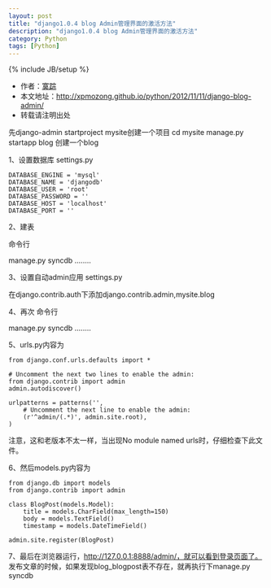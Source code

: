 ```yaml
---
layout: post
title: "django1.0.4 blog Admin管理界面的激活方法"
description: "django1.0.4 blog Admin管理界面的激活方法"
category: Python
tags: [Python]
---
```

{% include JB/setup %}

*	作者：<a href="http://weibo.com/xpmozong" target="blank">寞踪</a>
*	本文地址：http://xpmozong.github.io/python/2012/11/11/django-blog-admin/
*	转载请注明出处

先django-admin startproject mysite创建一个项目
cd mysite
manage.py startapp blog  创建一个blog

1、设置数据库 settings.py

    DATABASE_ENGINE = 'mysql'
    DATABASE_NAME = 'djangodb'
    DATABASE_USER = 'root'
    DATABASE_PASSWORD = ''
    DATABASE_HOST = 'localhost'
    DATABASE_PORT = ''


2、建表

命令行

manage.py syncdb
........

3、设置自动admin应用 settings.py

在django.contrib.auth下添加django.contrib.admin,mysite.blog

4、再次 命令行

manage.py syncdb
........

5、urls.py内容为

    from django.conf.urls.defaults import *

    # Uncomment the next two lines to enable the admin:
    from django.contrib import admin
    admin.autodiscover()

    urlpatterns = patterns('',
        # Uncomment the next line to enable the admin:
        (r'^admin/(.*)', admin.site.root),
    )


注意，这和老版本不太一样，当出现No module named urls时，仔细检查下此文件。

6、然后models.py内容为

    from django.db import models
    from django.contrib import admin

    class BlogPost(models.Model):
        title = models.CharField(max_length=150)
        body = models.TextField()
        timestamp = models.DateTimeField()

    admin.site.register(BlogPost)

7、最后在浏览器运行，http://127.0.0.1:8888/admin/，就可以看到登录页面了。
发布文章的时候，如果发现blog_blogpost表不存在，就再执行下manage.py syncdb